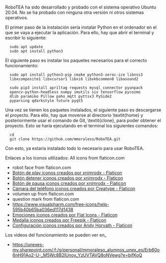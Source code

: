 RoboTEA ha sido desarrollado y probado con el sistema operativo Ubuntu 20.04. No se ha probado con ninguna otra versión ni otros sistemas operativos.

El primer paso de la instalación sería instalar Python en el ordenador en el que se vaya a ejecutar la aplicación. Para ello, hay que abrir el terminal y escribir lo siguiente:
```
  sudo apt update
  sudo apt install python3
```

El siguiente paso es instalar los paquetes necesarios para el correcto funcionamiento:
```
  sudo apt install python3-pip cmake python3-zeroc-ice libnss3 
  libxcomposite1 libxcursor1 libxi6 libxkbcommon0 libasound2
  
  sudo pip3 install apriltag requests mysql_connector pyunpack 
  opencv-python-headless numpy imutils six tensorflow pycozmo 
  dlib paramiko Pillow paho_mqtt pyttsx3 PySide2 
  pyparsing qdarkstyle future pyqt5
```

Una vez se tienen los paquetes instalados, el siguiente paso es descargarse el proyecto. Para ello, hay que moverse al directorio \textit{home} y posteriormente usar el comando de Git, \textit{clone}, para poder obtener el proyecto. Esto se haría ejecutando en el terminal los siguientes comandos:
```
  cd
  git clone https://github.com/mmoraleso/RoboTEA.git

```
Con esto, ya estaría instalado todo lo necesario para usar RoboTEA.


Enlaces a los íconos utilizados:
All icons from flaticon.com
- robot face from flaticon.com
- <a href="https://www.flaticon.es/iconos-gratis/boton-de-play" title="botón de play iconos">Botón de play iconos creados por xnimrodx - Flaticon</a>
- <a href="https://www.flaticon.es/iconos-gratis/boton-detener" title="botón detener iconos">Botón detener iconos creados por xnimrodx - Flaticon</a>
- <a href="https://www.flaticon.es/iconos-gratis/boton-de-pausa" title="botón de pausa iconos">Botón de pausa iconos creados por xnimrodx - Flaticon</a>
- <a href="https://www.flaticon.es/iconos-gratis/camara-del-telefono" title="cámara del teléfono iconos">Cámara del teléfono iconos creados por Creatype - Flaticon</a>
- volumen up from flaticon.com
- question mark from flaticon.com
- https://www.visualpharm.com/free-icons/help-595b40b65ba036ed117d1438
- <a href="https://www.flaticon.es/iconos-gratis/emociones" title="emociones iconos">Emociones iconos creados por Flat Icons - Flaticon</a>
- <a href="https://www.flaticon.es/iconos-gratis/medalla" title="medalla iconos">Medalla iconos creados por Freepik - Flaticon</a>
- <a href="https://www.flaticon.es/iconos-gratis/configuracion" title="configuración iconos">Configuración iconos creados por Andy Horvath - Flaticon</a>


Los videos del funcionamiento se pueden ver en_
- https://unexes-my.sharepoint.com/:f:/g/personal/mmoraleso_alumnos_unex_es/Erb60o6nH91Ao2-U-_M5Wc8B2IUnoy_YzUVTAVQ8oNVewg?e=bjfKoQ

